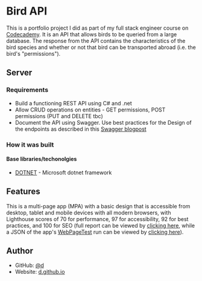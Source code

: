 # Bird API

This is a portfolio project I did as part of my full stack engineer course on [Codecademy](https://codecademy.com). It is an API that allows birds to be queried from a large database. The response from the API contains the characteristics of the bird species and whether or not that bird can be transported abroad (i.e. the bird's "permissions").


## Server
### Requirements
- Build a functioning REST API using C# and .net
- Allow CRUD operations on entities - GET permissions, POST permissions (PUT and DELETE tbc)
- Document the API using Swagger. Use best practices for the Design of the endpoints as described in this [Swagger blogpost](https://swagger.io/blog/api-design/api-design-best-practices/) 

### How it was built
#### Base libraries/techonolgies
- [DOTNET](https://dotnet.microsoft.com/en-us/) - Microsoft dotnet framework

## Features
This is a multi-page app (MPA) with a basic design that is accessible from desktop, tablet and mobile devices with all modern browsers, with Lighthouse scores of 70 for performance, 97 for accessibility, 92 for best practices, and 100 for SEO (full report can be viewed by [clicking here](./readme/wpt-lighthouse.pdf), while a JSON of the app's [WebPageTest](https://www.webpagetest.org/) run can be viewed by [clicking here](./readme/wpt-result.json)).

## Author
- GitHub: [@d](https://github.com/d)
- Website: [d.github.io](https://d.github.io)